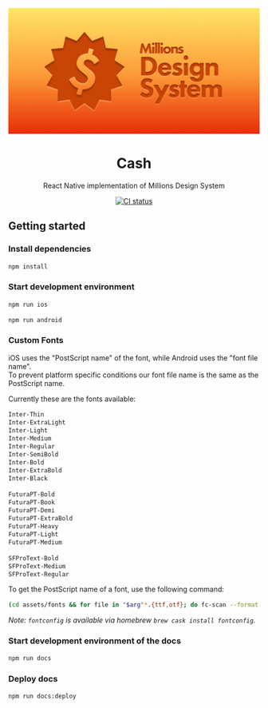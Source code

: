 <p align="center">
  <img width="600" src="assets/cover.png" alt="Millions Design System">
</p>

<h1 align="center">Cash</h1>

<p align="center">React Native implementation of Millions Design System</p>

<p align="center">
  <a href="https://github.com/millionscard/cash/actions/workflows/ci.yml">
    <img alt="CI status" src="https://github.com/millionscard/cash/actions/workflows/ci.yml/badge.svg">
  </a>
</p>

## Getting started

### Install dependencies

```bash
npm install
```

### Start development environment

```bash
npm run ios
```

```bash
npm run android
```

### Custom Fonts

iOS uses the "PostScript name" of the font, while Android uses the "font file name".  
To prevent platform specific conditions our font file name is the same as the PostScript name.

Currently these are the fonts available:

```
Inter-Thin
Inter-ExtraLight
Inter-Light
Inter-Medium
Inter-Regular
Inter-SemiBold
Inter-Bold
Inter-ExtraBold
Inter-Black

FuturaPT-Bold
FuturaPT-Book
FuturaPT-Demi
FuturaPT-ExtraBold
FuturaPT-Heavy
FuturaPT-Light
FuturaPT-Medium

SFProText-Bold
SFProText-Medium
SFProText-Regular
```

To get the PostScript name of a font, use the following command:

```bash
(cd assets/fonts && for file in "$arg"*.{ttf,otf}; do fc-scan --format "%{postscriptname}\n" $file; done)
```

_Note: `fontconfig` is available via homebrew `brew cask install fontconfig`._

### Start development environment of the docs

```bash
npm run docs
```

### Deploy docs

```bash
npm run docs:deploy
```
